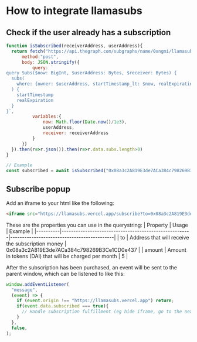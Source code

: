 # How to integrate llamasubs

## Check if the user already has a subscription
```js
function isSubscribed(receiverAddress, userAddress){
  return fetch("https://api.thegraph.com/subgraphs/name/0xngmi/llamasubs-optimism", {
      method:"post",
      body: JSON.stringify({
          query: `
query Subs($now: BigInt, $userAddress: Bytes, $receiver: Bytes) {
  subs(
    where: {owner: $userAddress, startTimestamp_lt: $now, realExpiration_gte: $now, receiver: $receiver}
  ) {
    startTimestamp
    realExpiration
  }
}`,
          variables:{
              now: Math.floor(Date.now()/1e3),
              userAddress,
              receiver: receiverAddress
          }
      })
  }).then(r=>r.json()).then(r=>r.data.subs.length>0)
}

// Example
const subscribed = await isSubscribed("0x08a3c2A819E3de7ACa384c798269B3Ce1CD0e437", "0xd8dA6BF26964aF9D7eEd9e03E53415D37aA96045")
```

## Subscribe popup
Add an iframe to your html like the following:
```html
<iframe src="https://llamasubs.vercel.app/subscribe?to=0x08a3c2A819E3de7ACa384c798269B3Ce1CD0e437&amount=4"></iframe>
```

These are the properties you can use in the querystring:
| Property | Usage                                                 | Example                                    |
|----------|-------------------------------------------------------|--------------------------------------------|
| to       | Address that will receive the subscription money      | 0x08a3c2A819E3de7ACa384c798269B3Ce1CD0e437 |
| amount   | Amount in tokens (DAI) that will be charged per month | 5                                          |

After the subscription has been purchased, an event will be sent to the parent window, which can be listened to like this:
```js
window.addEventListener(
  "message",
  (event) => {
    if (event.origin !== "https://llamasubs.vercel.app") return;
    if(event.data.subscribed === true){
      // Handle subscription fulfillment (eg hide iframe, go to the next step...)
    }
  },
  false,
);
```

